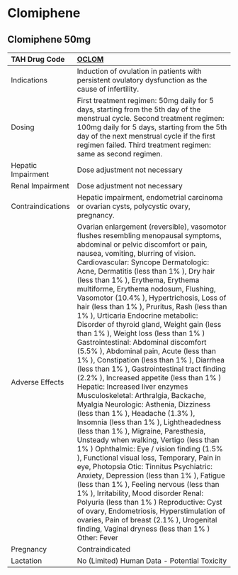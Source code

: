 # Clomiphene

## Clomiphene 50mg

| TAH Drug Code      | [**OCLOM**](https://www.tahsda.org.tw/drugs/hissearch.php?drug_code=OCLOM)                                                                                                                                                                                                                                                                                                                                                                                                                                                                                                                                                                                                                                                                                                                                                                                                                                                                                                                                                                                                                                                                                                                                                                                                                                                                                                                                                                                                                                                     |
|:-------------------|:-------------------------------------------------------------------------------------------------------------------------------------------------------------------------------------------------------------------------------------------------------------------------------------------------------------------------------------------------------------------------------------------------------------------------------------------------------------------------------------------------------------------------------------------------------------------------------------------------------------------------------------------------------------------------------------------------------------------------------------------------------------------------------------------------------------------------------------------------------------------------------------------------------------------------------------------------------------------------------------------------------------------------------------------------------------------------------------------------------------------------------------------------------------------------------------------------------------------------------------------------------------------------------------------------------------------------------------------------------------------------------------------------------------------------------------------------------------------------------------------------------------------------------|
| Indications        | Induction of ovulation in patients with persistent ovulatory dysfunction as the cause of infertility.                                                                                                                                                                                                                                                                                                                                                                                                                                                                                                                                                                                                                                                                                                                                                                                                                                                                                                                                                                                                                                                                                                                                                                                                                                                                                                                                                                                                                          |
| Dosing             | First treatment regimen: 50mg daily for 5 days, starting from the 5th day of the menstrual cycle. Second treatment regimen: 100mg daily for 5 days, starting from the 5th day of the next menstrual cycle if the first regimen failed. Third treatment regimen: same as second regimen.                                                                                                                                                                                                                                                                                                                                                                                                                                                                                                                                                                                                                                                                                                                                                                                                                                                                                                                                                                                                                                                                                                                                                                                                                                        |
| Hepatic Impairment | Dose adjustment not necessary                                                                                                                                                                                                                                                                                                                                                                                                                                                                                                                                                                                                                                                                                                                                                                                                                                                                                                                                                                                                                                                                                                                                                                                                                                                                                                                                                                                                                                                                                                  |
| Renal Impairment   | Dose adjustment not necessary                                                                                                                                                                                                                                                                                                                                                                                                                                                                                                                                                                                                                                                                                                                                                                                                                                                                                                                                                                                                                                                                                                                                                                                                                                                                                                                                                                                                                                                                                                  |
| Contraindications  | Hepatic impairment, endometrial carcinoma or ovarian cysts, polycystic ovary, pregnancy.                                                                                                                                                                                                                                                                                                                                                                                                                                                                                                                                                                                                                                                                                                                                                                                                                                                                                                                                                                                                                                                                                                                                                                                                                                                                                                                                                                                                                                       |
| Adverse Effects    | Ovarian enlargement (reversible), vasomotor flushes resembling menopausal symptoms, abdominal or pelvic discomfort or pain, nausea, vomiting, blurring of vision. Cardiovascular: Syncope Dermatologic: Acne, Dermatitis (less than 1% ), Dry hair (less than 1% ), Erythema, Erythema multiforme, Erythema nodosum, Flushing, Vasomotor (10.4% ), Hypertrichosis, Loss of hair (less than 1% ), Pruritus, Rash (less than 1% ), Urticaria Endocrine metabolic: Disorder of thyroid gland, Weight gain (less than 1% ), Weight loss (less than 1% ) Gastrointestinal: Abdominal discomfort (5.5% ), Abdominal pain, Acute (less than 1% ), Constipation (less than 1% ), Diarrhea (less than 1% ), Gastrointestinal tract finding (2.2% ), Increased appetite (less than 1% ) Hepatic: Increased liver enzymes Musculoskeletal: Arthralgia, Backache, Myalgia Neurologic: Asthenia, Dizziness (less than 1% ), Headache (1.3% ), Insomnia (less than 1% ), Lightheadedness (less than 1% ), Migraine, Paresthesia, Unsteady when walking, Vertigo (less than 1% ) Ophthalmic: Eye / vision finding (1.5% ), Functional visual loss, Temporary, Pain in eye, Photopsia Otic: Tinnitus Psychiatric: Anxiety, Depression (less than 1% ), Fatigue (less than 1% ), Feeling nervous (less than 1% ), Irritability, Mood disorder Renal: Polyuria (less than 1% ) Reproductive: Cyst of ovary, Endometriosis, Hyperstimulation of ovaries, Pain of breast (2.1% ), Urogenital finding, Vaginal dryness (less than 1% ) Other: Fever |
| Pregnancy          | Contraindicated                                                                                                                                                                                                                                                                                                                                                                                                                                                                                                                                                                                                                                                                                                                                                                                                                                                                                                                                                                                                                                                                                                                                                                                                                                                                                                                                                                                                                                                                                                                |
| Lactation          | No (Limited) Human Data - Potential Toxicity                                                                                                                                                                                                                                                                                                                                                                                                                                                                                                                                                                                                                                                                                                                                                                                                                                                                                                                                                                                                                                                                                                                                                                                                                                                                                                                                                                                                                                                                                   |

